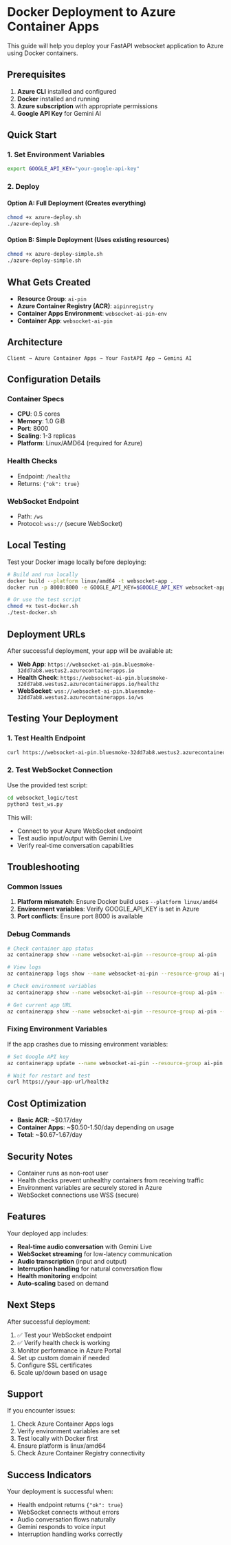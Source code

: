 # Docker Deployment to Azure Container Apps

This guide will help you deploy your FastAPI websocket application to Azure using Docker containers.

## Prerequisites

1. **Azure CLI** installed and configured
2. **Docker** installed and running
3. **Azure subscription** with appropriate permissions
4. **Google API Key** for Gemini AI

## Quick Start

### 1. Set Environment Variables

```bash
export GOOGLE_API_KEY="your-google-api-key"
```

### 2. Deploy

#### Option A: Full Deployment (Creates everything)
```bash
chmod +x azure-deploy.sh
./azure-deploy.sh
```

#### Option B: Simple Deployment (Uses existing resources)
```bash
chmod +x azure-deploy-simple.sh
./azure-deploy-simple.sh
```

## What Gets Created

- **Resource Group**: `ai-pin`
- **Azure Container Registry (ACR)**: `aipinregistry`
- **Container Apps Environment**: `websocket-ai-pin-env`
- **Container App**: `websocket-ai-pin`

## Architecture

```
Client → Azure Container Apps → Your FastAPI App → Gemini AI
```

## Configuration Details

### Container Specs
- **CPU**: 0.5 cores
- **Memory**: 1.0 GiB
- **Port**: 8000
- **Scaling**: 1-3 replicas
- **Platform**: Linux/AMD64 (required for Azure)

### Health Checks
- Endpoint: `/healthz`
- Returns: `{"ok": true}`

### WebSocket Endpoint
- Path: `/ws`
- Protocol: `wss://` (secure WebSocket)

## Local Testing

Test your Docker image locally before deploying:

```bash
# Build and run locally
docker build --platform linux/amd64 -t websocket-app .
docker run -p 8000:8000 -e GOOGLE_API_KEY=$GOOGLE_API_KEY websocket-app

# Or use the test script
chmod +x test-docker.sh
./test-docker.sh
```

## Deployment URLs

After successful deployment, your app will be available at:

- **Web App**: `https://websocket-ai-pin.bluesmoke-32dd7ab8.westus2.azurecontainerapps.io`
- **Health Check**: `https://websocket-ai-pin.bluesmoke-32dd7ab8.westus2.azurecontainerapps.io/healthz`
- **WebSocket**: `wss://websocket-ai-pin.bluesmoke-32dd7ab8.westus2.azurecontainerapps.io/ws`

## Testing Your Deployment

### 1. Test Health Endpoint
```bash
curl https://websocket-ai-pin.bluesmoke-32dd7ab8.westus2.azurecontainerapps.io/healthz
```

### 2. Test WebSocket Connection
Use the provided test script:
```bash
cd websocket_logic/test
python3 test_ws.py
```

This will:
- Connect to your Azure WebSocket endpoint
- Test audio input/output with Gemini Live
- Verify real-time conversation capabilities

## Troubleshooting

### Common Issues

1. **Platform mismatch**: Ensure Docker build uses `--platform linux/amd64`
2. **Environment variables**: Verify GOOGLE_API_KEY is set in Azure
3. **Port conflicts**: Ensure port 8000 is available

### Debug Commands

```bash
# Check container app status
az containerapp show --name websocket-ai-pin --resource-group ai-pin

# View logs
az containerapp logs show --name websocket-ai-pin --resource-group ai-pin

# Check environment variables
az containerapp show --name websocket-ai-pin --resource-group ai-pin --query "properties.template.containers[0].env"

# Get current app URL
az containerapp show --name websocket-ai-pin --resource-group ai-pin --query "properties.configuration.ingress.fqdn" --output tsv
```

### Fixing Environment Variables

If the app crashes due to missing environment variables:

```bash
# Set Google API key
az containerapp update --name websocket-ai-pin --resource-group ai-pin --set-env-vars "GOOGLE_API_KEY=your-api-key"

# Wait for restart and test
curl https://your-app-url/healthz
```

## Cost Optimization

- **Basic ACR**: ~$0.17/day
- **Container Apps**: ~$0.50-1.50/day depending on usage
- **Total**: ~$0.67-1.67/day

## Security Notes

- Container runs as non-root user
- Health checks prevent unhealthy containers from receiving traffic
- Environment variables are securely stored in Azure
- WebSocket connections use WSS (secure)

## Features

Your deployed app includes:

- **Real-time audio conversation** with Gemini Live
- **WebSocket streaming** for low-latency communication
- **Audio transcription** (input and output)
- **Interruption handling** for natural conversation flow
- **Health monitoring** endpoint
- **Auto-scaling** based on demand

## Next Steps

After successful deployment:

1. ✅ Test your WebSocket endpoint
2. ✅ Verify health check is working
3. Monitor performance in Azure Portal
4. Set up custom domain if needed
5. Configure SSL certificates
6. Scale up/down based on usage

## Support

If you encounter issues:

1. Check Azure Container Apps logs
2. Verify environment variables are set
3. Test locally with Docker first
4. Ensure platform is linux/amd64
5. Check Azure Container Registry connectivity

## Success Indicators

Your deployment is successful when:
- Health endpoint returns `{"ok": true}`
- WebSocket connects without errors
- Audio conversation flows naturally
- Gemini responds to voice input
- Interruption handling works correctly
